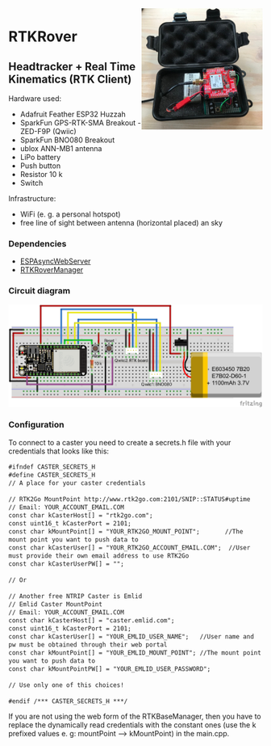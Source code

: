 <img align="right" src="./screenshots/rtkrover.jpeg" width="240"/> 

# RTKRover
## Headtracker + Real Time Kinematics (RTK Client)

Hardware used:   
* Adafruit Feather ESP32 Huzzah 
* SparkFun GPS-RTK-SMA Breakout - ZED-F9P (Qwiic)
* SparkFun BNO080 Breakout
* ublox ANN-MB1 antenna
* LiPo battery
* Push button
* Resistor 10 k
* Switch

Infrastructure:
* WiFi (e. g. a personal hotspot)
* free line of sight between antenna (horizontal placed) an sky

### Dependencies
* [ESPAsyncWebServer](https://github.com/me-no-dev/ESPAsyncWebServer)
* [RTKRoverManager](https://github.com/jangleboom/RTKRoverManager)

### Circuit diagram
![plot](./fritzing/RTKRover_bb.jpg)

### Configuration
To connect to a caster you need to create a secrets.h file with your credentials that looks like this:

````
#ifndef CASTER_SECRETS_H
#define CASTER_SECRETS_H
// A place for your caster credentials

// RTK2Go MountPoint http://www.rtk2go.com:2101/SNIP::STATUS#uptime
// Email: YOUR_ACCOUNT_EMAIL.COM
const char kCasterHost[] = "rtk2go.com";
const uint16_t kCasterPort = 2101;
const char kMountPoint[] = "YOUR_RTK2GO_MOUNT_POINT";       //The mount point you want to push data to
const char kCasterUser[] = "YOUR_RTK2GO_ACCOUNT_EMAIL.COM";  //User must provide their own email address to use RTK2Go
const char kCasterUserPW[] = "";

// Or

// Another free NTRIP Caster is Emlid
// Emlid Caster MountPoint
// Email: YOUR_ACCOUNT_EMAIL.COM
const char kCasterHost[] = "caster.emlid.com";
const uint16_t kCasterPort = 2101;
const char kCasterUser[] = "YOUR_EMLID_USER_NAME";   //User name and pw must be obtained through their web portal
const char kMountPoint[] = "YOUR_EMLID_MOUNT_POINT"; //The mount point you want to push data to
const char kMountPointPW[] = "YOUR_EMLID_USER_PASSWORD";

// Use only one of this choices!

#endif /*** CASTER_SECRETS_H ***/

````

If you are not using the web form of the RTKBaseManager, then you have to replace the dynamically read credentials with the constant ones (use the k prefixed values e. g: mountPoint --> kMountPoint) in the main.cpp.
